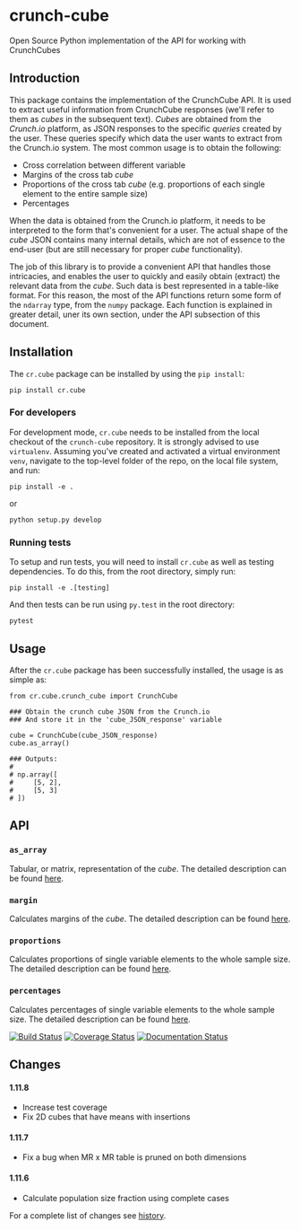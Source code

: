 # crunch-cube

Open Source Python implementation of the API for working with CrunchCubes

## Introduction

This package contains the implementation of the CrunchCube API. It is used to
extract useful information from CrunchCube responses (we'll refer to them as
_cubes_ in the subsequent text). _Cubes_ are obtained from the *Crunch.io*
platform, as JSON responses to the specific _queries_ created by the user.
These queries specify which data the user wants to extract from the Crunch.io
system. The most common usage is to obtain the following:

 - Cross correlation between different variable
 - Margins of the cross tab _cube_
 - Proportions of the cross tab _cube_ (e.g. proportions of each single element to the entire sample size)
 - Percentages

When the data is obtained from the Crunch.io platform, it needs to be
interpreted to the form that's convenient for a user. The actual shape of the
_cube_ JSON contains many internal details, which are not of essence to the
end-user (but are still necessary for proper _cube_ functionality).

The job of this library is to provide a convenient API that handles those
intricacies, and enables the user to quickly and easily obtain (extract) the
relevant data from the _cube_. Such data is best represented in a table-like
format. For this reason, the most of the API functions return some form of the
`ndarray` type, from the `numpy` package. Each function is explained in greater
detail, uner its own section, under the API subsection of this document.

## Installation

The `cr.cube` package can be installed by using the `pip install`:

    pip install cr.cube


### For developers

For development mode, `cr.cube` needs to be installed from the local checkout
of the `crunch-cube` repository. It is strongly advised to use `virtualenv`.
Assuming you've created and activated a virtual environment `venv`, navigate
to the top-level folder of the repo, on the local file system, and run:

    pip install -e .

or

    python setup.py develop

### Running tests

To setup and run tests, you will need to install `cr.cube` as well as testing
dependencies. To do this, from the root directory, simply run:

    pip install -e .[testing]

And then tests can be run using `py.test` in the root directory:

    pytest

## Usage

After the `cr.cube` package has been successfully installed, the usage is as
simple as:


    from cr.cube.crunch_cube import CrunchCube

    ### Obtain the crunch cube JSON from the Crunch.io
    ### And store it in the 'cube_JSON_response' variable

    cube = CrunchCube(cube_JSON_response)
    cube.as_array()

    ### Outputs:
    #
    # np.array([
    #     [5, 2],
    #     [5, 3]
    # ])

## API

### `as_array`

Tabular, or matrix, representation of the _cube_. The detailed description can
be found
[here](http://crunch-cube.readthedocs.io/en/latest/cr.cube.html#cr-cube-crunch-cube-module).

### `margin`

Calculates margins of the _cube_. The detailed description can be found
[here](http://crunch-cube.readthedocs.io/en/latest/cr.cube.html#cr-cube-crunch-cube-module).

### `proportions`

Calculates proportions of single variable elements to the whole sample size.
The detailed description can be found
[here](http://crunch-cube.readthedocs.io/en/latest/cr.cube.html#cr-cube-crunch-cube-module).

### `percentages`

Calculates percentages of single variable elements to the whole sample size.
The detailed description can be found
[here](http://crunch-cube.readthedocs.io/en/latest/cr.cube.html#cr-cube-crunch-cube-module).

[![Build Status](https://travis-ci.org/Crunch-io/crunch-cube.png?branch=master)](https://travis-ci.org/Crunch-io/crunch-cube)
[![Coverage Status](https://coveralls.io/repos/github/Crunch-io/crunch-cube/badge.svg?branch=master)](https://coveralls.io/github/Crunch-io/crunch-cube?branch=master)
[![Documentation Status](https://readthedocs.org/projects/crunch-cube/badge/?version=latest)](http://crunch-cube.readthedocs.io/en/latest/?badge=latest)


## Changes

#### 1.11.8
- Increase test coverage
- Fix 2D cubes that have means with insertions

#### 1.11.7
- Fix a bug when MR x MR table is pruned on both dimensions

#### 1.11.6
- Calculate population size fraction using complete cases

For a complete list of changes see [history](https://github.com/Crunch-io/crunch-cube/blob/master/HISTORY.md).
